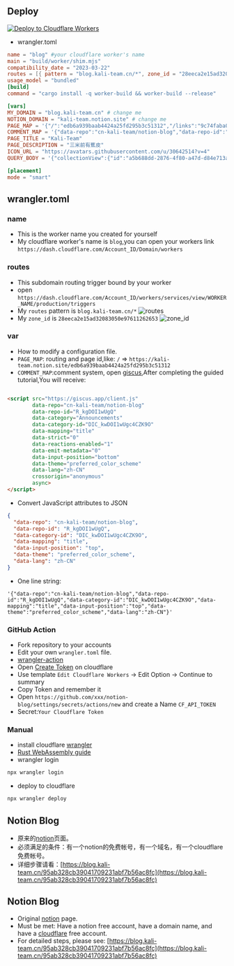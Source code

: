 ## Deploy

[![Deploy to Cloudflare Workers](https://deploy.workers.cloudflare.com/button)](https://deploy.workers.cloudflare.com/?url=https://github.com/cn-kali-team/notion-blog)

- wrangler.toml

```toml
name = "blog" #your cloudflare worker's name
main = "build/worker/shim.mjs"
compatibility_date = "2023-03-22"
routes = [{ pattern = "blog.kali-team.cn/*", zone_id = "28eeca2e15ad32083050e97611262653" }] # your domain and zone_id
usage_model = "bundled"
[build]
command = "cargo install -q worker-build && worker-build --release"

[vars]
MY_DOMAIN = "blog.kali-team.cn" # change me
NOTION_DOMAIN = "kali-team.notion.site" # change me
PAGE_MAP = '{"/":"edb6a939baab4424a25fd295b3c51312","/links":"9c74faba0b14441a93c2f94a40da3f79","/donate":"eb55bc48f7fb42bfaef8473d2b7b63aa"}'
COMMENT_MAP = '{"data-repo":"cn-kali-team/notion-blog","data-repo-id":"R_kgDOI1wUgQ","data-category-id":"DIC_kwDOI1wUgc4CZK9O","data-mapping":"title","data-input-position":"top","data-theme":"preferred_color_scheme","data-lang":"zh-CN"}'
PAGE_TITLE = "Kali-Team"
PAGE_DESCRIPTION = "三米前有蕉皮"
ICON_URL = "https://avatars.githubusercontent.com/u/30642514?v=4"
QUERY_BODY = '{"collectionView":{"id":"a5b688dd-2876-4f80-a47d-d84e713ac56e","spaceId":"d4aa424b-d5f8-4dc3-a0fb-e5270f17203e"},"source":{"type":"collection","id":"52de4e5e-ba6e-46a2-9dc5-5581637cf339","spaceId":"d4aa424b-d5f8-4dc3-a0fb-e5270f17203e"},"loader":{"type":"reducer","reducers":{"collection_group_results":{"type":"results","limit":10},"table:uncategorized:title:count":{"type":"aggregation","aggregation":{"property":"title","aggregator":"count"}},"table:uncategorized:[[=B:unique":{"type":"aggregation","aggregation":{"property":"[[=B","aggregator":"unique"}},"table:uncategorized:enzw:date_range":{"type":"aggregation","aggregation":{"property":"enzw","aggregator":"date_range"}}},"sort":[{"property":"enzw","direction":"descending"}],"searchQuery":"","userTimeZone":"Asia/Shanghai"}}'

[placement]
mode = "smart"
```
## wrangler.toml

### name

- This is the worker name you created for yourself
- My cloudflare worker's name is `blog`,you can open your workers link `https://dash.cloudflare.com/Account_ID/Domain/workers`

### routes

- This subdomain routing trigger bound by your worker
- open `https://dash.cloudflare.com/Account_ID/workers/services/view/WORKER_NAME/production/triggers`
- My `routes` pattern is `blog.kali-team.cn/*`
![routes](doc/routes.png)
- My `zone_id` is `28eeca2e15ad32083050e97611262653`
![zone_id](doc/zone_id.png)

### var

- How to modify a configuration file.
- `PAGE_MAP`: routing and page id,like: `/` => `https://kali-team.notion.site/edb6a939baab4424a25fd295b3c51312`
- `COMMENT_MAP`:comment system, open [giscus](https://giscus.app/),After completing the guided tutorial,You will
  receive:

```html

<script src="https://giscus.app/client.js"
        data-repo="cn-kali-team/notion-blog"
        data-repo-id="R_kgDOI1wUgQ"
        data-category="Announcements"
        data-category-id="DIC_kwDOI1wUgc4CZK9O"
        data-mapping="title"
        data-strict="0"
        data-reactions-enabled="1"
        data-emit-metadata="0"
        data-input-position="bottom"
        data-theme="preferred_color_scheme"
        data-lang="zh-CN"
        crossorigin="anonymous"
        async>
</script>
```

- Convert JavaScript attributes to JSON

```json
{
  "data-repo": "cn-kali-team/notion-blog",
  "data-repo-id": "R_kgDOI1wUgQ",
  "data-category-id": "DIC_kwDOI1wUgc4CZK9O",
  "data-mapping": "title",
  "data-input-position": "top",
  "data-theme": "preferred_color_scheme",
  "data-lang": "zh-CN"
}
```

- One line string:

```
'{"data-repo":"cn-kali-team/notion-blog","data-repo-id":"R_kgDOI1wUgQ","data-category-id":"DIC_kwDOI1wUgc4CZK9O","data-mapping":"title","data-input-position":"top","data-theme":"preferred_color_scheme","data-lang":"zh-CN"}'
```

### GitHub Action

- Fork repository to your accounts
- Edit your own `wrangler.toml` file.
- [wrangler-action](https://github.com/cloudflare/wrangler-action/)
- Open [Create Token](https://dash.cloudflare.com/profile/api-tokens) on cloudflare
- Use template `Edit Cloudflare Workers` -> Edit Option -> Continue to summary
- Copy Token and remember it
- Open `https://github.com/xxx/notion-blog/settings/secrets/actions/new` and create a Name `CF_API_TOKEN`
- Secret:`Your Cloudflare Token`

### Manual

- install cloudflare [wrangler](https://github.com/cloudflare/workers-rs)
- [Rust WebAssembly guide](https://developers.cloudflare.com/workers/runtime-apis/webassembly/rust/)
- wrangler login

```bash
npx wrangler login
```

- deploy to cloudflare

```bash
npx wrangler deploy
```

## Notion Blog

- 原来的[notion](https://kali-team.notion.site/edb6a939baab4424a25fd295b3c51312)页面。
- 必须满足的条件：有一个notion的免费帐号，有一个域名，有一个cloudflare免费帐号。
- 详细步骤请看：[https://blog.kali-team.cn/95ab328cb39041709231abf7b56ac8fc](https://blog.kali-team.cn/95ab328cb39041709231abf7b56ac8fc)

## Notion Blog

- Original [notion](https://kali-team.notion.site/edb6a939baab4424a25fd295b3c51312) page.
- Must be met: Have a notion free account, have a domain name, and have a [cloudflare](https://workers.cloudflare.com/)
  free account.
- For detailed steps, please see: [https://blog.kali-team.cn/95ab328cb39041709231abf7b56ac8fc](https://blog.kali-team.cn/95ab328cb39041709231abf7b56ac8fc)

